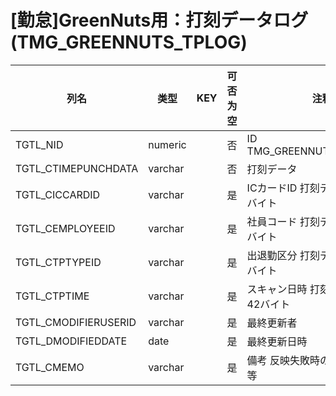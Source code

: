 # [勤怠]GreenNuts用：打刻データログ                                      (TMG_GREENNUTS_TPLOG)
| 列名   | 类型   | KEY  | 可否为空 | 注释   |
| ---- | ---- | ---- | ---- | ---- |
|TGTL_NID|numeric||否|ID                                                          TMG_GREENNUTS_TPLOG_SEQ       |
|TGTL_CTIMEPUNCHDATA|varchar||否|打刻データ                                                                                     |
|TGTL_CICCARDID|varchar||是|ICカードID                       打刻データ：1～16バイト                                               |
|TGTL_CEMPLOYEEID|varchar||是|社員コード                         打刻データ：17～26バイト                                              |
|TGTL_CTPTYPEID|varchar||是|出退勤区分                         打刻データ：27～28バイト                                              |
|TGTL_CTPTIME|varchar||是|スキャン日時                        打刻データ：29～42バイト                                              |
|TGTL_CMODIFIERUSERID|varchar||是|最終更新者                                                                                     |
|TGTL_DMODIFIEDDATE|date||是|最終更新日時                                                                                    |
|TGTL_CMEMO|varchar||是|備考                            反映失敗時のエラーコード等                                               |
